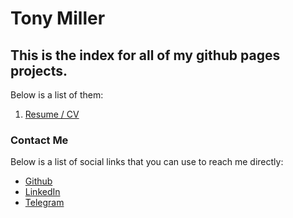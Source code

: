 # Tony Miller

## This is the index for all of my github pages projects.
Below is a list of them:


1. [Resume / CV](/me/)


### Contact Me
Below is a list of social links that you can use to reach me directly:
- [Github](https://github.com/acmill)
- [LinkedIn](https://linkedin.com/in/millerfile)
- [Telegram](https://telegram.me/tonycoleman)


